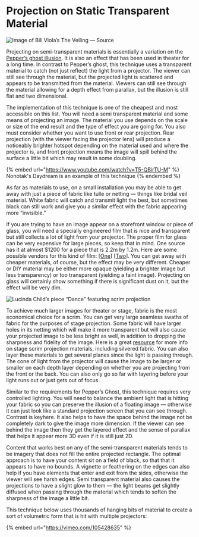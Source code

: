 # Projection on Static Transparent Material



![Image of Bill Viola’s The Veiling — Source](https://miro.medium.com/max/1400/1\*JUBf9b\_-YmLgIxgbMGIgRg.png)

Projecting on semi-transparent materials is essentially a variation on the [Pepper’s ghost illusion](peppers-ghost.md). It is also an effect that has been used in theater for a long time. In contrast to Pepper’s ghost, this technique uses a transparent material to catch (not just reflect) the light from a projector. The viewer can still see through the material, but the projected light is scattered and appears to be transmitted from the material. Viewers can still see through the material allowing for a depth effect from parallax, but the illusion is still flat and two dimensional.

The implementation of this technique is one of the cheapest and most accessible on this list. You will need a semi transparent material and some means of projecting an image. The material you use depends on the scale or size of the end result and the type of effect you are going for. You also must consider whether you want to use front or rear projection. Rear projection (with the viewer facing the projector lens) will produce a noticeably brighter hotspot depending on the material used and where the projector is, and front projection means the image will spill behind the surface a little bit which may result in some doubling.

{% embed url="https://www.youtube.com/watch?v=T5-QBirTU-M" %}
Nonotak's Daydream is an example of this technique
{% endembed %}

As far as materials to use, on a small installation you may be able to get away with just a piece of fabric like tulle or netting — things like bridal veil material. White fabric will catch and transmit light the best, but sometimes black can still work and give you a similar effect with the fabric appearing more “invisible.”

If you are trying to have an image appear on a storefront window or piece of glass, you will need a specially engineered film that is nice and transparent but still collects a lot of light from your projector. The proper film for glass can be very expensive for large pieces, so keep that in mind. One source has it at almost $1200 for a piece that is 2.2m by 1.2m. Here are some possible vendors for this kind of film: \[[One](http://prodisplay.com/products/rear-projection-film/)] \[[Two](http://www.ssidisplays.com)]. You can get away with cheaper materials, of course, but the effect may be very different. Cheaper or DIY material may be either more opaque (yielding a brighter image but less transparency) or too transparent (yielding a faint image). Projecting on glass will certainly show something if there is significant dust on it, but the effect will be very dim.

![Lucinda Child’s piece “Dance” featuring scrim projection](https://miro.medium.com/max/1400/1\*j9vVGmKUDjotFaDcH3KbOA.jpeg)

To achieve much larger images for theater or stage, fabric is the most economical choice for a scrim. You can get very large seamless swaths of fabric for the purposes of stage projection. Some fabric will have larger holes in its netting which will make it more transparent but will also cause your projected image to be less bright as well, in addition to dropping the sharpness and fidelity of the image. Here is a great [resource](http://studio-productions-inc.com/white\_papers/wp\_projection\_scrim\_main.html) for more info on stage scrim projection materials, including silvered fabric. You can also layer these materials to get several planes since the light is passing through. The cone of light from the projector will cause the image to be larger or smaller on each depth layer depending on whether you are projecting from the front or the back. You can also only go so far with layering before your light runs out or just gets out of focus.

Similar to the requirements for Pepper’s Ghost, this technique requires very controlled lighting. You will need to balance the ambient light that is hitting your fabric so you can preserve the illusion of a floating image — otherwise it can just look like a standard projection screen that you can see through. Contrast is keyhere. It also helps to have the space behind the image not be completely dark to give the image more dimension. If the viewer can see behind the image then they get the layered effect and the sense of parallax that helps it appear more 3D even if it is still just 2D.

Content that works best on any of the semi-transparent materials tends to be imagery that does not fill the entire projected rectangle. The optimal approach is to have your content sit on a field of black, so that that it appears to have no bounds. A vignette or feathering on the edges can also help if you have elements that enter and exit from the sides, otherwise the viewer will see harsh edges. Semi transparent material also causes the projections to have a slight glow to them — the light beams get slightly diffused when passing through the material which tends to soften the sharpness of the image a little bit.

This technique below uses thousands of hanging bits of material to create a sort of volumetric form that is hit with multiple projectors:

{% embed url="https://vimeo.com/105428635" %}

